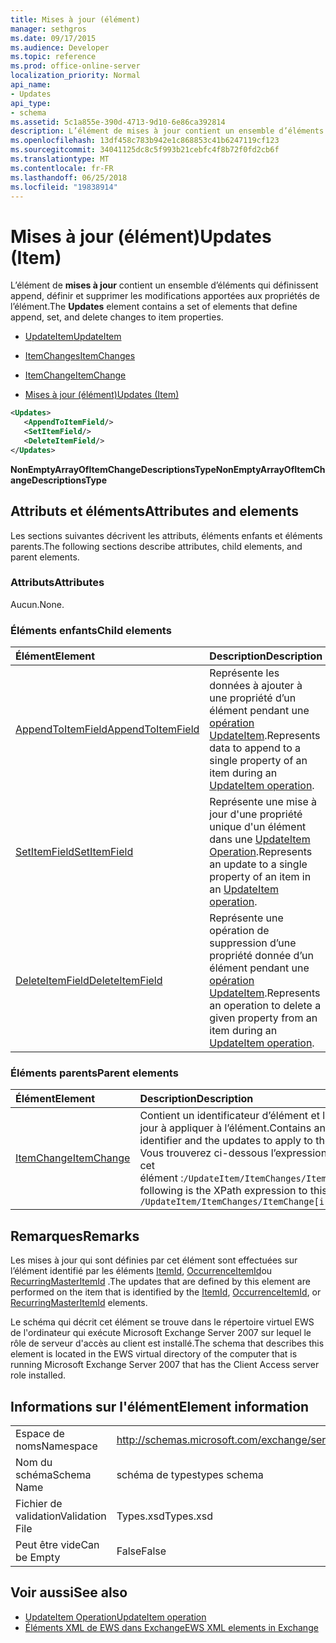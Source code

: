 ```yaml
---
title: Mises à jour (élément)
manager: sethgros
ms.date: 09/17/2015
ms.audience: Developer
ms.topic: reference
ms.prod: office-online-server
localization_priority: Normal
api_name:
- Updates
api_type:
- schema
ms.assetid: 5c1a855e-390d-4713-9d10-6e86ca392814
description: L’élément de mises à jour contient un ensemble d’éléments qui définissent append, définir et supprimer les modifications apportées aux propriétés de l’élément.
ms.openlocfilehash: 13df458c783b942e1c868853c41b6247119cf123
ms.sourcegitcommit: 34041125dc8c5f993b21cebfc4f8b72f0fd2cb6f
ms.translationtype: MT
ms.contentlocale: fr-FR
ms.lasthandoff: 06/25/2018
ms.locfileid: "19838914"
---
```

# <a name="updates-item"></a><span data-ttu-id="d86ad-103">Mises à jour (élément)</span><span class="sxs-lookup"><span data-stu-id="d86ad-103">Updates (Item)</span></span>

<span data-ttu-id="d86ad-104">L’élément de **mises à jour** contient un ensemble d’éléments qui définissent append, définir et supprimer les modifications apportées aux propriétés de l’élément.</span><span class="sxs-lookup"><span data-stu-id="d86ad-104">The **Updates** element contains a set of elements that define append, set, and delete changes to item properties.</span></span> 
  
- [<span data-ttu-id="d86ad-105">UpdateItem</span><span class="sxs-lookup"><span data-stu-id="d86ad-105">UpdateItem</span></span>](updateitem.md)
  
- [<span data-ttu-id="d86ad-106">ItemChanges</span><span class="sxs-lookup"><span data-stu-id="d86ad-106">ItemChanges</span></span>](itemchanges.md)
  
- [<span data-ttu-id="d86ad-107">ItemChange</span><span class="sxs-lookup"><span data-stu-id="d86ad-107">ItemChange</span></span>](itemchange.md)
  
- [<span data-ttu-id="d86ad-108">Mises à jour (élément)</span><span class="sxs-lookup"><span data-stu-id="d86ad-108">Updates (Item)</span></span>](updates-item.md)
  
```xml
<Updates>
   <AppendToItemField/>
   <SetItemField/>
   <DeleteItemField/>
</Updates>
```

<span data-ttu-id="d86ad-109">**NonEmptyArrayOfItemChangeDescriptionsType**</span><span class="sxs-lookup"><span data-stu-id="d86ad-109">**NonEmptyArrayOfItemChangeDescriptionsType**</span></span>

## <a name="attributes-and-elements"></a><span data-ttu-id="d86ad-110">Attributs et éléments</span><span class="sxs-lookup"><span data-stu-id="d86ad-110">Attributes and elements</span></span>

<span data-ttu-id="d86ad-111">Les sections suivantes décrivent les attributs, éléments enfants et éléments parents.</span><span class="sxs-lookup"><span data-stu-id="d86ad-111">The following sections describe attributes, child elements, and parent elements.</span></span>
  
### <a name="attributes"></a><span data-ttu-id="d86ad-112">Attributs</span><span class="sxs-lookup"><span data-stu-id="d86ad-112">Attributes</span></span>

<span data-ttu-id="d86ad-113">Aucun.</span><span class="sxs-lookup"><span data-stu-id="d86ad-113">None.</span></span>
  
### <a name="child-elements"></a><span data-ttu-id="d86ad-114">Éléments enfants</span><span class="sxs-lookup"><span data-stu-id="d86ad-114">Child elements</span></span>

|<span data-ttu-id="d86ad-115">**Élément**</span><span class="sxs-lookup"><span data-stu-id="d86ad-115">**Element**</span></span>|<span data-ttu-id="d86ad-116">**Description**</span><span class="sxs-lookup"><span data-stu-id="d86ad-116">**Description**</span></span>|
|:-----|:-----|
|[<span data-ttu-id="d86ad-117">AppendToItemField</span><span class="sxs-lookup"><span data-stu-id="d86ad-117">AppendToItemField</span></span>](appendtoitemfield.md) <br/> |<span data-ttu-id="d86ad-118">Représente les données à ajouter à une propriété d’un élément pendant une [opération UpdateItem](updateitem-operation.md).</span><span class="sxs-lookup"><span data-stu-id="d86ad-118">Represents data to append to a single property of an item during an [UpdateItem operation](updateitem-operation.md).</span></span>  <br/> |
|[<span data-ttu-id="d86ad-119">SetItemField</span><span class="sxs-lookup"><span data-stu-id="d86ad-119">SetItemField</span></span>](setitemfield.md) <br/> |<span data-ttu-id="d86ad-120">Représente une mise à jour d'une propriété unique d'un élément dans une [UpdateItem Operation](updateitem-operation.md).</span><span class="sxs-lookup"><span data-stu-id="d86ad-120">Represents an update to a single property of an item in an [UpdateItem operation](updateitem-operation.md).</span></span>  <br/> |
|[<span data-ttu-id="d86ad-121">DeleteItemField</span><span class="sxs-lookup"><span data-stu-id="d86ad-121">DeleteItemField</span></span>](deleteitemfield.md) <br/> |<span data-ttu-id="d86ad-122">Représente une opération de suppression d’une propriété donnée d’un élément pendant une [opération UpdateItem](updateitem-operation.md).</span><span class="sxs-lookup"><span data-stu-id="d86ad-122">Represents an operation to delete a given property from an item during an [UpdateItem operation](updateitem-operation.md).</span></span>  <br/> |
   
### <a name="parent-elements"></a><span data-ttu-id="d86ad-123">Éléments parents</span><span class="sxs-lookup"><span data-stu-id="d86ad-123">Parent elements</span></span>

|<span data-ttu-id="d86ad-124">**Élément**</span><span class="sxs-lookup"><span data-stu-id="d86ad-124">**Element**</span></span>|<span data-ttu-id="d86ad-125">**Description**</span><span class="sxs-lookup"><span data-stu-id="d86ad-125">**Description**</span></span>|
|:-----|:-----|
|[<span data-ttu-id="d86ad-126">ItemChange</span><span class="sxs-lookup"><span data-stu-id="d86ad-126">ItemChange</span></span>](itemchange.md) <br/> |<span data-ttu-id="d86ad-127">Contient un identificateur d’élément et les mises à jour à appliquer à l’élément.</span><span class="sxs-lookup"><span data-stu-id="d86ad-127">Contains an item identifier and the updates to apply to the item.</span></span>  <br/> <span data-ttu-id="d86ad-128">Vous trouverez ci-dessous l’expression XPath pour cet élément :`/UpdateItem/ItemChanges/ItemChange[i]`</span><span class="sxs-lookup"><span data-stu-id="d86ad-128">The following is the XPath expression to this element:  `/UpdateItem/ItemChanges/ItemChange[i]`</span></span> <br/> |
   
## <a name="remarks"></a><span data-ttu-id="d86ad-129">Remarques</span><span class="sxs-lookup"><span data-stu-id="d86ad-129">Remarks</span></span>

<span data-ttu-id="d86ad-130">Les mises à jour qui sont définies par cet élément sont effectuées sur l’élément identifié par les éléments [ItemId](itemid.md), [OccurrenceItemId](occurrenceitemid.md)ou [RecurringMasterItemId](recurringmasteritemid.md) .</span><span class="sxs-lookup"><span data-stu-id="d86ad-130">The updates that are defined by this element are performed on the item that is identified by the [ItemId](itemid.md), [OccurrenceItemId](occurrenceitemid.md), or [RecurringMasterItemId](recurringmasteritemid.md) elements.</span></span> 
  
<span data-ttu-id="d86ad-131">Le schéma qui décrit cet élément se trouve dans le répertoire virtuel EWS de l'ordinateur qui exécute Microsoft Exchange Server 2007 sur lequel le rôle de serveur d'accès au client est installé.</span><span class="sxs-lookup"><span data-stu-id="d86ad-131">The schema that describes this element is located in the EWS virtual directory of the computer that is running Microsoft Exchange Server 2007 that has the Client Access server role installed.</span></span>
  
## <a name="element-information"></a><span data-ttu-id="d86ad-132">Informations sur l'élément</span><span class="sxs-lookup"><span data-stu-id="d86ad-132">Element information</span></span>

|||
|:-----|:-----|
|<span data-ttu-id="d86ad-133">Espace de noms</span><span class="sxs-lookup"><span data-stu-id="d86ad-133">Namespace</span></span>  <br/> |http://schemas.microsoft.com/exchange/services/2006/types  <br/> |
|<span data-ttu-id="d86ad-134">Nom du schéma</span><span class="sxs-lookup"><span data-stu-id="d86ad-134">Schema Name</span></span>  <br/> |<span data-ttu-id="d86ad-135">schéma de types</span><span class="sxs-lookup"><span data-stu-id="d86ad-135">types schema</span></span>  <br/> |
|<span data-ttu-id="d86ad-136">Fichier de validation</span><span class="sxs-lookup"><span data-stu-id="d86ad-136">Validation File</span></span>  <br/> |<span data-ttu-id="d86ad-137">Types.xsd</span><span class="sxs-lookup"><span data-stu-id="d86ad-137">Types.xsd</span></span>  <br/> |
|<span data-ttu-id="d86ad-138">Peut être vide</span><span class="sxs-lookup"><span data-stu-id="d86ad-138">Can be Empty</span></span>  <br/> |<span data-ttu-id="d86ad-139">False</span><span class="sxs-lookup"><span data-stu-id="d86ad-139">False</span></span>  <br/> |
   
## <a name="see-also"></a><span data-ttu-id="d86ad-140">Voir aussi</span><span class="sxs-lookup"><span data-stu-id="d86ad-140">See also</span></span>

- [<span data-ttu-id="d86ad-141">UpdateItem Operation</span><span class="sxs-lookup"><span data-stu-id="d86ad-141">UpdateItem operation</span></span>](updateitem-operation.md)
- [<span data-ttu-id="d86ad-142">Éléments XML de EWS dans Exchange</span><span class="sxs-lookup"><span data-stu-id="d86ad-142">EWS XML elements in Exchange</span></span>](ews-xml-elements-in-exchange.md)

